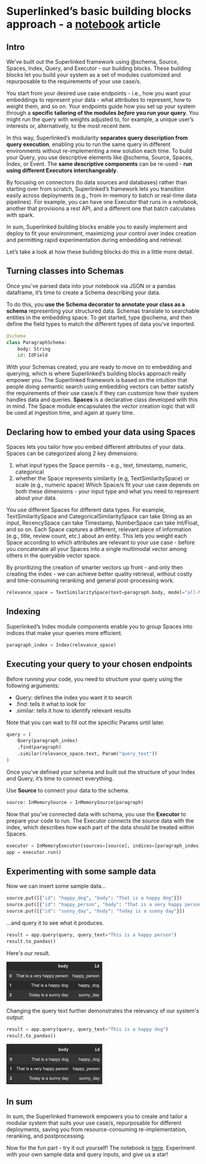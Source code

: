 # Superlinked’s basic building blocks approach - a [notebook](https://github.com/superlinked/superlinked/blob/main/notebook/feature/basic_building_blocks.ipynb) article

## Intro

We’ve built out the Superlinked framework using @schema, Source, Spaces, Index, Query, and Executor - our building blocks. These building blocks let you build your system as a set of modules customized and repurposable to the requirements of your use case/s.

You start from your desired use case endpoints - i.e., how you want your embeddings to represent your data - what attributes to represent, how to weight them, and so on. Your endpoints guide how you set up your system through a **specific tailoring of the modules *before* you run your query**. You might run the query with weights adjusted to, for example, a unique user’s interests or, alternatively, to the most recent item.

In this way, Superlinked’s modularity **separates query description from query execution**, enabling you to run the same query in different environments without re-implementing a new solution each time. To build your Query, you use descriptive elements like @schema, Source, Spaces, Index, or Event. The **same descriptive components** can be re-used - **run using different Executors interchangeably**.

By focusing on connectors (to data sources and databases) rather than starting over from scratch, Superlinked’s framework lets you transition easily across deployments (e.g., from in-memory to batch or real-time data pipelines). For example, you can have one Executor that runs in a notebook, another that provisions a rest API, and a different one that batch calculates with spark.

In sum, Superlinked building blocks enable you to easily implement and deploy to fit your environment, maximizing your control over index creation and permitting rapid experimentation during embedding and retrieval.

Let’s take a look at how these building blocks do this in a little more detail.

## Turning classes into Schemas

Once you’ve parsed data into your notebook via JSON or a pandas dataframe, it’s time to create a Schema describing your data.

To do this, you **use the Schema decorator to annotate your class as a schema** representing your structured data. Schemas translate to searchable entities in the embedding space. To get started, type @schema, and then define the field types to match the different types of data you’ve imported.

```python
@schema
class ParagraphSchema:
    body: String
    id: IdField
```

With your Schemas created, you are ready to move on to embedding and querying, which is where Superlinked’s building blocks approach really empower you. The Superlinked framework is based on the intuition that people doing semantic search using embedding vectors can better satisfy the requirements of their use case/s if they can customize how their system handles data and queries. **Spaces** is a declarative class developed with this in mind. The Space module encapsulates the vector creation logic that will be used at ingestion time, and again at query time.

## Declaring how to embed your data using Spaces

Spaces lets you tailor how you embed different attributes of your data. Spaces can be categorized along 2 key dimensions:
1. what input types the Space permits - e.g., text, timestamp, numeric, categorical
2. whether the Space represents similarity (e.g, TextSimilaritySpace) or scale (e.g., numeric space)
Which Space/s fit your use case depends on both these dimensions - your input type and what you need to represent about your data.

You use different Spaces for different data types. For example, TextSimilaritySpace and CategoricalSimilaritySpace can take String as an input, RecencySpace can take Timestamp, NumberSpace can take Int/Float, and so on. Each Space captures a different, relevant piece of information (e.g., title, review count, etc.) about an entity. This lets you weight each Space according to which attributes are relevant to your use case - before you concatenate all your Spaces into a single multimodal vector among others in the queryable vector space.

By prioritizing the creation of smarter vectors up front - and only then creating the index - we can achieve better quality retrieval, without costly and time-consuming reranking and general post-processing work.

```python
relevance_space = TextSimilaritySpace(text=paragraph.body, model="all-MiniLM-L6-v2")
```

## Indexing

Superlinked’s Index module components enable you to group Spaces into indices that make your queries more efficient.

```python
paragraph_index = Index(relevance_space)
```

## Executing your query to your chosen endpoints

Before running your code, you need to structure your query using the following arguments:
- Query: defines the index you want it to search
- .find: tells it what to look for
- .similar: tells it how to identify relevant results

Note that you can wait to fill out the specific Params until later.

```python
query = (
    Query(paragraph_index)
    .find(paragraph)
    .similar(relevance_space.text, Param("query_text"))
)
```

Once you’ve defined your schema and built out the structure of your Index and Query, it’s time to connect everything.

Use **Source** to connect your data to the schema.

```python
source: InMemorySource = InMemorySource(paragraph)
```

Now that you’ve connected data with schema, you use the **Executor** to prepare your code to run. The Executor connects the source data with the index, which describes how each part of the data should be treated within Spaces.

```python
executor = InMemoryExecutor(sources=[source], indices=[paragraph_index])
app = executor.run()
```

## Experimenting with some sample data

Now we can insert some sample data...

```python
source.put([{"id": "happy_dog", "body": "That is a happy dog"}])
source.put([{"id": "happy_person", "body": "That is a very happy person"}])
source.put([{"id": "sunny_day", "body": "Today is a sunny day"}])
```

...and query it to see what it produces.

```python
result = app.query(query, query_text="This is a happy person")
result.to_pandas()
```

Here's our result.

![Query result](../assets/use_cases/basic_building_blocks/bb_query-results.png)

Changing the query text further demonstrates the relevancy of our system's output:

```python
result = app.query(query, query_text="This is a happy dog")
result.to_pandas()
```

![Second query result](../assets/use_cases/basic_building_blocks/bb_query-results-2.png)

## In sum

In sum, the Superlinked framework empowers you to create and tailor a modular system that suits your use case/s, repurposable for different deployments, saving you from resource-consuming re-implementation, reranking, and postprocessing.

Now for the fun part - try it out yourself! The notebook is [here](https://github.com/superlinked/superlinked/blob/main/notebook/feature/basic_building_blocks.ipynb). Experiment with your own sample data and query inputs, and give us a star!
